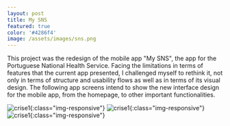 ```yaml
---
layout: post
title: My SNS
featured: true
color: '#4286f4'
image: /assets/images/sns.png
---
```


This project was the redesign of the mobile app "My SNS", the app for the Portuguese National Health Service.
Facing the limitations in terms of features that the current app presented, I challenged myself to rethink it, not only in terms of structure and usability flows as well as in terms of its visual design.
The following app screens intend to show the new interface design for the mobile app, from the homepage, to other important functionalities.

![crise1](/assets/images/crise1.png){:class="img-responsive"}
![crise1](/assets/images/crise1.png){:class="img-responsive"}
![crise1](/assets/images/crise1.png){:class="img-responsive"}

